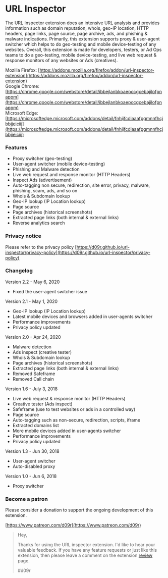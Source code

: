# URL Inspector
The URL Inspector extension does an intensive URL analysis and provides information such as domain reputation, whois, geo-IP location, HTTP headers, page links, page source, page archive, ads, and phishing & malware indications. Primarily, this extension supports proxy & user-agent switcher which helps to do geo-testing and mobile device-testing of any websites. Overall, this extension is made for developers, testers, or Ad Ops teams to do a geo-testing, mobile device-testing, and live web request & response monitors of any websites or Ads (creatives).

Mozilla Firefox: [https://addons.mozilla.org/firefox/addon/url-inspector-extension](https://addons.mozilla.org/firefox/addon/url-inspector-extension)<br/>
Google Chrome: [https://chrome.google.com/webstore/detail/ibbejlanbkoaepocgcebajilofpnappm](https://chrome.google.com/webstore/detail/ibbejlanbkoaepocgcebajilofpnappm)<br/>
Microsoft Edge: [https://microsoftedge.microsoft.com/addons/detail/fnhijfcdiaaafpgmnnfhcjbbjjeiciij](https://microsoftedge.microsoft.com/addons/detail/fnhijfcdiaaafpgmnnfhcjbbjjeiciij)

### Features
* Proxy switcher (geo-testing)
* User-agent switcher (mobile device-testing)
* Phishing and Malware detection
* Live web request and response monitor (HTTP Headers)
* Inspect Ads (advertisement)
* Auto-tagging non secure, redirection, site error, privacy, malware, phishing, scam, ads, and so on
* Whois & Subdomain lookup
* Geo-IP lookup (IP Location lookup)
* Page source
* Page archives (historical screenshots)
* Extracted page links (both internal & external links)
* Reverse analytics search

### Privacy notice
Please refer to the privacy policy [https://d09r.github.io/url-inspector/privacy-policy](https://d09r.github.io/url-inspector/privacy-policy)

### Changelog
Version 2.2 - May 6, 2020
- Fixed the user-agent switcher issue

Version 2.1 - May 1, 2020
- Geo-IP lookup (IP Location lookup)
- Latest mobile devices and browsers added in user-agents switcher
- Performance improvements
- Privacy policy updated

Version 2.0 - Apr 24, 2020
- Malware detection
- Ads inspect (creative tester)
- Whois & Subdomain lookup
- Page archives (historical screenshots)
- Extracted page links (both internal & external links)
- Removed Safeframe
- Removed Call chain

Version 1.6 - July 3, 2018
- Live web request & response monitor (HTTP Headers)
- Creative tester (Ads inspect)
- Safeframe (use to test websites or ads in a controlled way)
- Page source
- Auto-tagging such as non-secure, redirection, scripts, iframe
- Extracted domains list
- More mobile devices added in user-agents switcher
- Performance improvements
- Privacy policy updated

Version 1.3 - Jun 30, 2018
- User-agent switcher
- Auto-disabled proxy

Version 1.0 - Jun 6, 2018
- Proxy switcher

### Become a patron
Please consider a donation to support the ongoing development of this extension.

[https://www.patreon.com/d09r](https://www.patreon.com/d09r)


> Hey,
> 
> Thanks for using the URL inspector extension. I'd like to hear your valuable feedback. If you have any feature requests or just like this extension, then please leave a comment on the extension [review](https://chrome.google.com/webstore/detail/ibbejlanbkoaepocgcebajilofpnappm/reviews/) page.
> 
> #d09r

